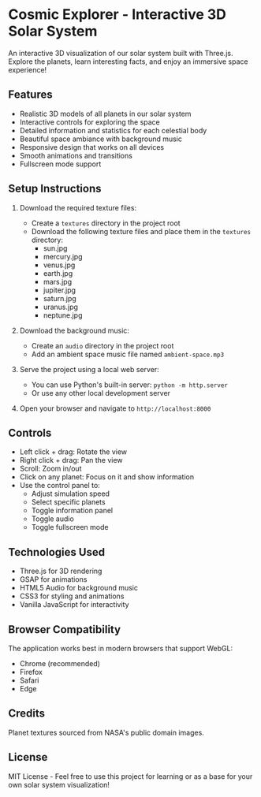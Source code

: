 # Cosmic Explorer - Interactive 3D Solar System

An interactive 3D visualization of our solar system built with Three.js. Explore the planets, learn interesting facts, and enjoy an immersive space experience!

## Features

- Realistic 3D models of all planets in our solar system
- Interactive controls for exploring the space
- Detailed information and statistics for each celestial body
- Beautiful space ambiance with background music
- Responsive design that works on all devices
- Smooth animations and transitions
- Fullscreen mode support

## Setup Instructions

1. Download the required texture files:
   - Create a `textures` directory in the project root
   - Download the following texture files and place them in the `textures` directory:
     - sun.jpg
     - mercury.jpg
     - venus.jpg
     - earth.jpg
     - mars.jpg
     - jupiter.jpg
     - saturn.jpg
     - uranus.jpg
     - neptune.jpg

2. Download the background music:
   - Create an `audio` directory in the project root
   - Add an ambient space music file named `ambient-space.mp3`

3. Serve the project using a local web server:
   - You can use Python's built-in server: `python -m http.server`
   - Or use any other local development server

4. Open your browser and navigate to `http://localhost:8000`

## Controls

- Left click + drag: Rotate the view
- Right click + drag: Pan the view
- Scroll: Zoom in/out
- Click on any planet: Focus on it and show information
- Use the control panel to:
  - Adjust simulation speed
  - Select specific planets
  - Toggle information panel
  - Toggle audio
  - Toggle fullscreen mode

## Technologies Used

- Three.js for 3D rendering
- GSAP for animations
- HTML5 Audio for background music
- CSS3 for styling and animations
- Vanilla JavaScript for interactivity

## Browser Compatibility

The application works best in modern browsers that support WebGL:
- Chrome (recommended)
- Firefox
- Safari
- Edge

## Credits

Planet textures sourced from NASA's public domain images.

## License

MIT License - Feel free to use this project for learning or as a base for your own solar system visualization! 